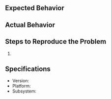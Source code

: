 ## Expected Behavior

## Actual Behavior

## Steps to Reproduce the Problem

1.

## Specifications

- Version:
- Platform:
- Subsystem:

